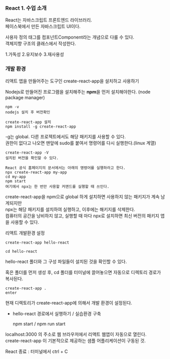 ### React 1. 수업 소개
React는 자바스크립트 프론트엔드 라이브러리.<br>
페이스북에서 만든 자바스크립트 UI이다.

사용자 정의 태그를 컴포넌트Component라는 개념으로 다룰 수 있다.<br>
객체지향 구조의 클래스에서 작성한다.

1.가독성
2.유지보수
3.재사용성

### 개발 환경

리액트 앱을 만들어주는 도구인 create-react-app을 설치하고 사용하기

Nodejs로 만들어진 프로그램을 설치해주는 **npm**을 먼저 설치해야한다. (node package manager)

    npm -v
    nodejs 설치 후 버전확인

    create-react-app 설치
    npm install -g create-react-app

-g는 global. 다른 프로젝트에서도 해당 패키지를 사용할 수 있다.<br>
권한이 없다고 나오면 맨앞에 sudo를 붙여서 명령어를 다시 실행한다.(linux 계열)

    create-react-app -V
    설치된 버전을 확인할 수 있다.

    React 공식 홈페이지의 문서에서는 아래의 명령어를 실행하라고 한다.
    npx create-react-app my-app
    cd my-app
    npm start
    여기에서 npx는 한 번만 사용할 커맨드를 실행할 때 쓰인다.

create-react-app을 npm으로 global 하게 설치하면 사용하지 않는 패키지가 계속 남게되지만<br>
npx는 해당 패키지를 설치하여 실행하고, 이후에는 해키지를 삭제한다.<br>
컴퓨터의 공간을 낭비하지 않고, 실행할 때 마다 npx로 설치하면 최신 버전의 패키지 앱을 사용할 수 있다.

리액트 개발환경 설정

    create-react-app hello-react

    cd hello-react

hello-react 폴더와 그 구성 파일들이 설치된 것을 확인할 수 있다.

혹은 폴더를 먼저 생성 후, cd 폴더를 터미널에 끌어놓으면 자동으로 디렉토리 경로가 복사된다.

    create-react-app .
    enter

현재 디렉토리가 create-react-app에 의해서 개발 환경이 설정된다.

- hello-react 경로에서 실행하기 / 실습환경 구축

    npm start / npm run start

localhost:3000 의 주소로 웹 브라우저에서 리액트 웹앱이 자동으로 열린다.<br>
create-react-app 이 기본적으로 제공하는 샘플 어플리케이션이 구동된 것.

React 종료 : 터미널에서 ctrl + C
